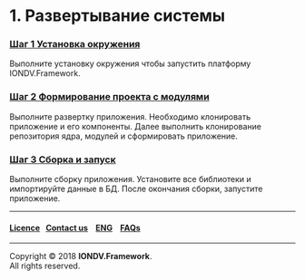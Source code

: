 # 1. Развертывание системы
### [Шаг 1 Установка окружения](/docs/ru/1_system_deployment/step1_installing_environment.md)  
Выполните установку окружения чтобы запустить платформу IONDV.Framework.
### [Шаг 2 Формирование проекта с модулями](/docs/ru/1_system_deployment/step2_project_with_modules.md)  
Выполните развертку приложения. Необходимо клонировать приложение и его компоненты. Далее выполнить клонирование репозитория ядра, модулей и сформировать приложение. 
###  [Шаг 3 Сборка и запуск](/docs/ru/1_system_deployment/step3_building_and_running.md)  
Выполните сборку приложения. Установите все библиотеки и импортируйте данные в БД. После окончания сборки, запустите приложение.

--------------------------------------------------------------------------  


 #### [Licence](platform/licence.md)&ensp;  [Contact us](https://iondv.ru/index.html) &ensp;  [ENG](/docs/en/1_system_deployment)    &ensp; [FAQs](/faqs.md)          



--------------------------------------------------------------------------  

Copyright © 2018 **IONDV.Framework**.  
All rights reserved.  
